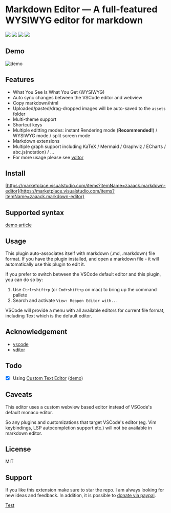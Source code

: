 # Markdown Editor — A full-featured WYSIWYG editor for markdown

[![](https://vsmarketplacebadge.apphb.com/version-short/zaaack.markdown-editor.svg)](https://marketplace.visualstudio.com/items?itemName=zaaack.markdown-editor) [![](https://vsmarketplacebadge.apphb.com/installs-short/zaaack.markdown-editor.svg)](https://marketplace.visualstudio.com/items?itemName=zaaack.markdown-editor) [![](https://vsmarketplacebadge.apphb.com/downloads-short/zaaack.markdown-editor.svg)](https://marketplace.visualstudio.com/items?itemName=zaaack.markdown-editor) [![](https://vsmarketplacebadge.apphb.com/rating-short/zaaack.markdown-editor.svg)](https://marketplace.visualstudio.com/items?itemName=zaaack.markdown-editor)

## Demo

![demo](./demo.gif)

## Features

* What You See Is What You Get (WYSIWYG)
* Auto sync changes between the VSCode editor and webview
* Copy markdown/html
* Uploaded/pasted/drag-dropped images will be auto-saved to the `assets` folder
* Multi-theme support
* Shortcut keys
* Multiple editting modes: instant Rendering mode (**Recommended!**) / WYSIWYG mode / split screen mode
* Markdown extensions
* Multiple graph support including KaTeX / Mermaid / Graphviz / ECharts / abc.js(notation) / ...
* For more usage please see [vditor](https://github.com/Vanessa219/vditor)

## Install

[https://marketplace.visualstudio.com/items?itemName=zaaack.markdown-editor](https://marketplace.visualstudio.com/items?itemName=zaaack.markdown-editor)

## Supported syntax

[demo article](https://ld246.com/guide/markdown)

## Usage

This plugin auto-associates itself with markdown (.md, .markdown) file format. If you have the plugin installed, and open a markdown file - it will automatically use this plugin to edit it.

If you prefer to switch between the VSCode default editor and this plugin, you can do so by:

1. Use `Ctrl+shift+p` (or `Cmd+shift+p` on mac) to bring up the command pallete
2. Search and activate `View: Reopen Editor with...`

VSCode will provide a menu with all available editors for current file format, including Text which is the default editor.

## Acknowledgement

* [vscode](https://github.com/microsoft/vscode)
* [vditor](https://github.com/Vanessa219/vditor)

## Todo

* [X] Using [Custom Text Editor](https://code.visualstudio.com/api/extension-guides/custom-editors#custom-text-editor) ([demo](https://github.com/gera2ld/markmap-vscode))

## Caveats

This editor uses a custom webview based editor instead of VSCode's default monaco editor.

So any plugins and customizations that target VSCode's editor (eg. Vim keybindings, LSP autocompletion support etc.) will not be available in markdown editor.

## License

MIT

## Support

If you like this extension make sure to star the repo. I am always looking for new ideas and feedback.
In addition, it is possible to [donate via paypal](https://www.paypal.me/zaaack).


[Test](./Test.md)
